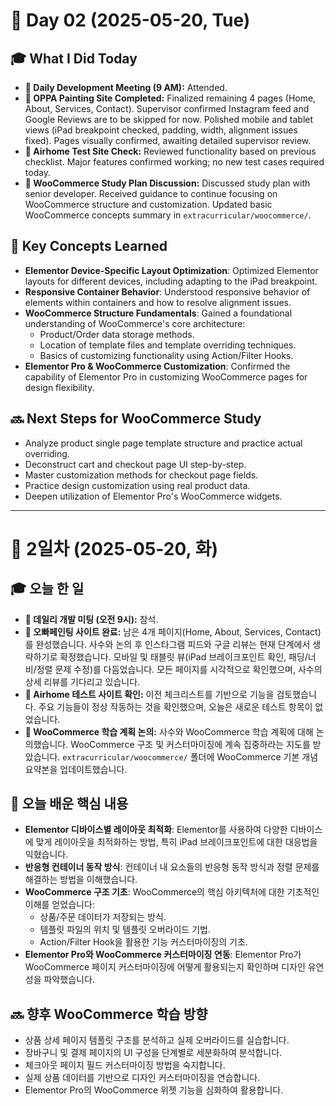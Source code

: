 # 📅 Day 02 (2025-05-20, Tue)

## 🎓 What I Did Today

* **📌 Daily Development Meeting (9 AM):** Attended.
* **📌 OPPA Painting Site Completed:** Finalized remaining 4 pages (Home, About, Services, Contact). Supervisor confirmed Instagram feed and Google Reviews are to be skipped for now. Polished mobile and tablet views (iPad breakpoint checked, padding, width, alignment issues fixed). Pages visually confirmed, awaiting detailed supervisor review.
* **📌 Airhome Test Site Check:** Reviewed functionality based on previous checklist. Major features confirmed working; no new test cases required today.
* **📌 WooCommerce Study Plan Discussion:** Discussed study plan with senior developer. Received guidance to continue focusing on WooCommerce structure and customization. Updated basic WooCommerce concepts summary in `extracurricular/woocommerce/`.

## 🧠 Key Concepts Learned

* **Elementor Device-Specific Layout Optimization**: Optimized Elementor layouts for different devices, including adapting to the iPad breakpoint.
* **Responsive Container Behavior**: Understood responsive behavior of elements within containers and how to resolve alignment issues.
* **WooCommerce Structure Fundamentals**: Gained a foundational understanding of WooCommerce's core architecture:
    * Product/Order data storage methods.
    * Location of template files and template overriding techniques.
    * Basics of customizing functionality using Action/Filter Hooks.
* **Elementor Pro & WooCommerce Customization**: Confirmed the capability of Elementor Pro in customizing WooCommerce pages for design flexibility.

## 🔜 Next Steps for WooCommerce Study

* Analyze product single page template structure and practice actual overriding.
* Deconstruct cart and checkout page UI step-by-step.
* Master customization methods for checkout page fields.
* Practice design customization using real product data.
* Deepen utilization of Elementor Pro's WooCommerce widgets.

---

# 📅 2일차 (2025-05-20, 화)

## 🎓 오늘 한 일

* **📌 데일리 개발 미팅 (오전 9시):** 참석.
* **📌 오빠페인팅 사이트 완료:** 남은 4개 페이지(Home, About, Services, Contact)를 완성했습니다. 사수와 논의 후 인스타그램 피드와 구글 리뷰는 현재 단계에서 생략하기로 확정했습니다. 모바일 및 태블릿 뷰(iPad 브레이크포인트 확인, 패딩/너비/정렬 문제 수정)를 다듬었습니다. 모든 페이지를 시각적으로 확인했으며, 사수의 상세 리뷰를 기다리고 있습니다.
* **📌 Airhome 테스트 사이트 확인:** 이전 체크리스트를 기반으로 기능을 검토했습니다. 주요 기능들이 정상 작동하는 것을 확인했으며, 오늘은 새로운 테스트 항목이 없었습니다.
* **📌 WooCommerce 학습 계획 논의:** 사수와 WooCommerce 학습 계획에 대해 논의했습니다. WooCommerce 구조 및 커스터마이징에 계속 집중하라는 지도를 받았습니다. `extracurricular/woocommerce/` 폴더에 WooCommerce 기본 개념 요약본을 업데이트했습니다.

## 🧠 오늘 배운 핵심 내용

* **Elementor 디바이스별 레이아웃 최적화**: Elementor를 사용하여 다양한 디바이스에 맞게 레이아웃을 최적화하는 방법, 특히 iPad 브레이크포인트에 대한 대응법을 익혔습니다.
* **반응형 컨테이너 동작 방식**: 컨테이너 내 요소들의 반응형 동작 방식과 정렬 문제를 해결하는 방법을 이해했습니다.
* **WooCommerce 구조 기초**: WooCommerce의 핵심 아키텍처에 대한 기초적인 이해를 얻었습니다:
    * 상품/주문 데이터가 저장되는 방식.
    * 템플릿 파일의 위치 및 템플릿 오버라이드 기법.
    * Action/Filter Hook을 활용한 기능 커스터마이징의 기초.
* **Elementor Pro와 WooCommerce 커스터마이징 연동**: Elementor Pro가 WooCommerce 페이지 커스터마이징에 어떻게 활용되는지 확인하며 디자인 유연성을 파악했습니다.

## 🔜 향후 WooCommerce 학습 방향

* 상품 상세 페이지 템플릿 구조를 분석하고 실제 오버라이드를 실습합니다.
* 장바구니 및 결제 페이지의 UI 구성을 단계별로 세분화하여 분석합니다.
* 체크아웃 페이지 필드 커스터마이징 방법을 숙지합니다.
* 실제 상품 데이터를 기반으로 디자인 커스터마이징을 연습합니다.
* Elementor Pro의 WooCommerce 위젯 기능을 심화하여 활용합니다.
